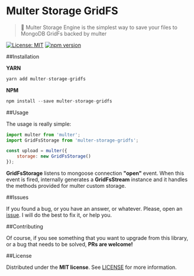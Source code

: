 # Multer Storage GridFS
> :minidisc: Multer Storage Engine is the simplest way to save your files to MongoDB GridFs backed by multer

[![License: MIT](https://img.shields.io/badge/License-MIT-brightgreen.svg)](https://opensource.org/licenses/MIT) [![npm version](https://badge.fury.io/js/multer-storage-gridfs.svg)](https://badge.fury.io/js/multer-storage-gridfs)


##Installation

**YARN**

```javascript
yarn add multer-storage-gridfs 
```

**NPM**

```javascript
npm install --save multer-storage-gridfs 
```

##Usage

The usage is really simple:

```javascript
import multer from 'multer';
import GridFsStorage from 'multer-storage-gridfs';

const upload = multer({ 
    storage: new GridFsStorage()
});
```

**GridFsStorage** listens to mongoose connection **"open"** event. When this event is fired, internally generates a **GridFsStream** instance and it handles the methods provided for multer custom storage. 

##Issues

If you found a bug, or you have an answer, or whatever. Please, open an [issue](https://github.com/BlackBoxVision/multer-gridfs/issues). I will do the best to fix it, or help you.

##Contributing

Of course, if you see something that you want to upgrade from this library, or a bug that needs to be solved, **PRs are welcome!**

##License

Distributed under the **MIT license**. See [LICENSE](https://github.com/BlackBoxVision/multer-gridfs/blob/master/LICENSE) for more information.
